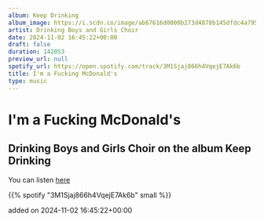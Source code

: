 ```yaml
---
album: Keep Drinking
album_image: https://i.scdn.co/image/ab67616d0000b273d4878b145dfdc4a795a4d11a
artist: Drinking Boys and Girls Choir
date: 2024-11-02 16:45:22+00:00
draft: false
duration: 142053
preview_url: null
spotify_url: https://open.spotify.com/track/3M1Sjaj866h4VqejE7Ak6b
title: I'm a Fucking McDonald's
type: music
---
```



# I'm a Fucking McDonald's

## Drinking Boys and Girls Choir on the album Keep Drinking

You can listen [here](https://open.spotify.com/track/3M1Sjaj866h4VqejE7Ak6b)

{{% spotify "3M1Sjaj866h4VqejE7Ak6b" small %}}

added on 2024-11-02 16:45:22+00:00